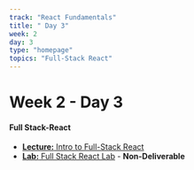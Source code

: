 ```yaml
---
track: "React Fundamentals"
title: " Day 3"
week: 2
day: 3
type: "homepage"
topics: "Full-Stack React"
---
```



# Week 2 - Day 3

#### Full Stack-React
- [**Lecture:** Intro to Full-Stack React](/react-fundamentals/week-15/day-3/lecture-materials/intro-to-fullstack-react)
- [**Lab:** Full Stack React Lab](/react-fundamentals/week-15/day-3/labs/intro-to-fullstack-react) - **Non-Deliverable**


